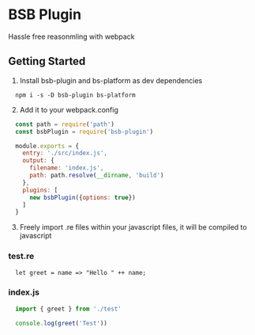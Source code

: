 # BSB Plugin

Hassle free reasonmling with webpack

## Getting Started

1. Install bsb-plugin and bs-platform as dev dependencies
```
  npm i -s -D bsb-plugin bs-platform
```
2. Add it to your webpack.config
```javascript
  const path = require('path')
  const bsbPlugin = require('bsb-plugin')

  module.exports = {
    entry: './src/index.js',
    output: {
      filename: 'index.js',
      path: path.resolve(__dirname, 'build')
    },
    plugins: [
      new bsbPlugin({options: true})
    ]
  }
```
3. Freely import .re files within your javascript files, it will be compiled to javascript

### test.re
```reasonml
  let greet = name => "Hello " ++ name;
```

### index.js
```javascript
  import { greet } from './test'

  console.log(greet('Test'))
```